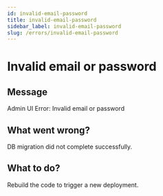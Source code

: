 ```yaml
---
id: invalid-email-password
title: invalid-email-password
sidebar_label: invalid-email-password
slug: /errors/invalid-email-password
---
```


# Invalid email or password

## Message

Admin UI Error: Invalid email or password

## What went wrong?

DB migration did not complete successfully.

## What to do?

Rebuild the code to trigger a new deployment.